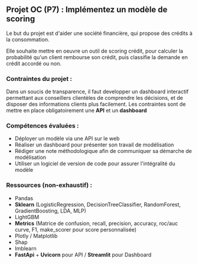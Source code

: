 ## Projet OC (P7) : Implémentez un modèle de scoring

Le but du projet est d'aider une société financière, qui propose des crédits à la consommation.

Elle souhaite mettre en oeuvre un outil de scoring crédit, pour calculer la probabilité qu'un client rembourse son crédit, puis classifie la demande en crédit accordé ou non.

### Contraintes du projet :

Dans un soucis de transparence, il faut developper un dashboard interactif permettant aux conseillers clientèles de comprendre les décisions, et de disposer des informations clients plus facilement.
Les contraintes sont de mettre en place obligatoirement une __API__ et un __dashboard__ 

### Compétences évaluées :

- Déployer un modèle via une API sur le web
- Réaliser un dashboard pour présenter son travail de modélisation
- Rédiger une note méthodologique afin de communiquer sa démarche de modélisation
- Utiliser un logiciel de version de code pour assurer l'intégralité du modèle

### Ressources (non-exhaustif) :
- Pandas
- __Sklearn__ (LogisticRegression, DecisionTreeClassifier, RandomForest, GradientBoosting, LDA, MLP)
- LightGBM
- __Metrics__ (Matrice de confusion, recall, precision, accuracy, roc/auc curve, F1, make_scorer pour score personnalisée)
- Plotly / Matplotlib
- Shap
- Imblearn
- __FastApi__ + __Uvicorn__ pour API / __Streamlit__ pour Dashboard

